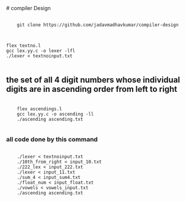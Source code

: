 <html>
# compiler Design 

<pre >
  <code>
    git clone https://github.com/jadavmadhavkumar/compiler-design
  </code>
</pre>
<pre>
<code>
flex textno.l 
gcc lex.yy.c -o lexer -lfl                                                                                            
./lexer < textnoinput.txt 
          </code>  
</pre>

<h2>the set of all 4 digit numbers whose individual digits are in ascending order from left to right</h2>
<pre>
  <code>
    flex ascendings.l
    gcc lex.yy.c -o ascending -ll
    ./ascending ascending.txt
  </code>
</pre>
  

  <h3>
    all code done by this command 
  </h3>
  <code>
    ./lexer < textnoinput.txt 
    ./10th_from_right < input_10.txt
    ./222_lex < input_222.txt
    ./lexer < input_11.txt
    ./sum_4 < input_sum4.txt
    ./float_num < input_float.txt  
    ./vowels < vowels_input.txt
    ./ascending ascending.txt
    </code>
    
  
   
